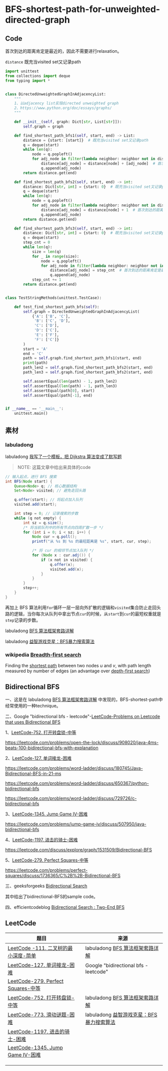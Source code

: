 # BFS-shortest-path-for-unweighted-directed-graph

## Code

首次到达的距离肯定是最近的，因此不需要进行relaxation。

`distance` 既充当visited set又记录path

```python
import unittest
from collections import deque
from typing import *


class DirectedUnweightedGraphInAdjacencyList:
    """
    1、以adjacency list实现directed unweighted graph
    2、https://www.python.org/doc/essays/graphs/
    """

    def __init__(self, graph: Dict[str, List[str]]):
        self.graph = graph

    def find_shortest_path_bfs1(self, start, end) -> List:
        distance = {start: [start]}  # 既充当visited set又记录path
        q = deque(start)
        while len(q):
            node = q.popleft()
            for adj_node in filter(lambda neighbor: neighbor not in distance, self.graph.get(node, [])):
                distance[adj_node] = distance[node] + [adj_node]  # 首次到达的距离肯定是最近的
                q.append(adj_node)
        return distance.get(end)

    def find_shortest_path_bfs2(self, start, end) -> int:
        distance: Dict[str, int] = {start: 0}  # 既充当visited set又记录path
        q = deque(start)
        while len(q):
            node = q.popleft()
            for adj_node in filter(lambda neighbor: neighbor not in distance, self.graph.get(node, [])):
                distance[adj_node] = distance[node] + 1  # 首次到达的距离肯定是最近的
                q.append(adj_node)
        return distance.get(end)

    def find_shortest_path_bfs3(self, start, end) -> int:
        distance: Dict[str, int] = {start: 0}  # 既充当visited set又记录path
        q = deque(start)
        step_cnt = 0
        while len(q):
            size = len(q)
            for _ in range(size):
                node = q.popleft()
                for adj_node in filter(lambda neighbor: neighbor not in distance, self.graph.get(node, [])):
                    distance[adj_node] = step_cnt  # 首次到达的距离肯定是最近的
                    q.append(adj_node)
            step_cnt += 1
        return distance.get(end)


class TestStringMethods(unittest.TestCase):

    def test_find_shortest_path_bfs(self):
        self.graph = DirectedUnweightedGraphInAdjacencyList(
            {'A': ['B', 'C'],
             'B': ['C', 'D'],
             'C': ['D'],
             'D': ['C'],
             'E': ['F'],
             'F': ['C']}
        )
        start = 'A'
        end = 'C'
        path = self.graph.find_shortest_path_bfs1(start, end)
        print(path)
        path_len2 = self.graph.find_shortest_path_bfs2(start, end)
        path_len3 = self.graph.find_shortest_path_bfs2(start, end)

        self.assertEqual(len(path) - 1, path_len2)
        self.assertEqual(len(path) - 1, path_len3)
        self.assertEqual(path[0], start)
        self.assertEqual(path[-1], end)


if __name__ == '__main__':
    unittest.main()

```



## 素材

### labuladong 

labuladong [我写了一个模板，把 Dijkstra 算法变成了默写题](https://mp.weixin.qq.com/s?__biz=MzAxODQxMDM0Mw==&mid=2247492167&idx=1&sn=bc96c8f97252afdb3973c7d760edb9c0&scene=21#wechat_redirect)

> NOTE: 这篇文章中给出来具体的code

```java
// 输入起点，进行 BFS 搜索
int BFS(Node start) {
    Queue<Node> q; // 核心数据结构
    Set<Node> visited; // 避免走回头路

    q.offer(start); // 将起点加入队列
    visited.add(start);

    int step = 0; // 记录搜索的步数
    while (q not empty) {
        int sz = q.size();
        /* 将当前队列中的所有节点向四周扩散一步 */
        for (int i = 0; i < sz; i++) {
            Node cur = q.poll();
            printf("从 %s 到 %s 的最短距离是 %s", start, cur, step);

            /* 将 cur 的相邻节点加入队列 */
            for (Node x : cur.adj()) {
                if (x not in visited) {
                    q.offer(x);
                    visited.add(x);
                }
            }
        }
        step++;
    }
}
```

再加上 BFS 算法利用`for`循环一层一层向外扩散的逻辑和`visited`集合防止走回头路的逻辑，当你每次从队列中拿出节点`cur`的时候，从`start`到`cur`的最短权重就是`step`记录的步数。

labuladong [BFS 算法框架套路详解](https://mp.weixin.qq.com/s/WH_XGm1-w5882PnenymZ7g) 

labuladong [益智游戏克星：BFS暴力搜索算法](https://mp.weixin.qq.com/s/Xn-oW7QRu8spYzL3B6zLxw)

### wikipedia [Breadth-first search](https://en.wikipedia.org/wiki/Breadth-first_search)

Finding the [shortest path](https://en.wikipedia.org/wiki/Shortest_path) between two nodes *u* and *v*, with path length measured by number of edges (an advantage over [depth-first search](https://en.wikipedia.org/wiki/Depth-first_search))





## Bidirectional BFS

一、这是在 labuladong [BFS 算法框架套路详解](https://mp.weixin.qq.com/s/WH_XGm1-w5882PnenymZ7g) 中发现的，BFS-shortest-path中经常使用的一种technique。

二、Google "bidirectional bfs - leetcode"-[LeetCode-Problems on Leetcode that uses Bidirectional BFS](https://leetcode.com/discuss/general-discussion/1170553/problems-on-leetcode-that-uses-bidirectional-bfs)

1、[LeetCode-752. 打开转盘锁-中等](https://leetcode.cn/problems/open-the-lock/) 

https://leetcode.com/problems/open-the-lock/discuss/908020/java-4ms-beats-100-bidirectional-bfs-with-explanation

2、[LeetCode-127. 单词接龙-困难](https://leetcode.cn/problems/word-ladder/) 

https://leetcode.com/problems/word-ladder/discuss/180745/Java-Bidirectional-BFS-in-21-ms

https://leetcode.com/problems/word-ladder/discuss/650367/python-bidirectional-bfs

https://leetcode.com/problems/word-ladder/discuss/729726/c-bidirectional-bfs

3、[LeetCode-1345. Jump Game IV-困难](https://leetcode.com/problems/jump-game-iv/)

https://leetcode.com/problems/jump-game-iv/discuss/507950/java-bidirectional-bfs

4、[LeetCode-1197. 进击的骑士-困难](https://leetcode.cn/problems/minimum-knight-moves/)

https://leetcode.com/discuss/explore/graph/1531509/Bidirectional-BFS

5、[LeetCode-279. Perfect Squares-中等](https://leetcode.com/problems/perfect-squares/)

https://leetcode.com/problems/perfect-squares/discuss/1736365/C%2B%2B-Bidirectional-BFS

三、geeksforgeeks [Bidirectional Search](https://www.geeksforgeeks.org/bidirectional-search/)

其中给出了bidirectional-BFS的sample code。

四、efficientcodeblog [Bidirectional Search : Two-End BFS](https://efficientcodeblog.wordpress.com/2017/12/13/bidirectional-search-two-end-bfs/)



## LeetCode

| 题目                                                         |      | 来源                                                         |
| ------------------------------------------------------------ | ---- | ------------------------------------------------------------ |
| [LeetCode -111. 二叉树的最小深度-简单](https://leetcode.cn/problems/minimum-depth-of-binary-tree/) |      | labuladong [BFS 算法框架套路详解](https://mp.weixin.qq.com/s/WH_XGm1-w5882PnenymZ7g) |
| [LeetCode-127. 单词接龙-困难](https://leetcode.cn/problems/word-ladder/) |      | Google "bidirectional bfs - leetcode"                        |
| [LeetCode-279. Perfect Squares-中等](https://leetcode.com/problems/perfect-squares/) |      |                                                              |
| [LeetCode-752. 打开转盘锁-中等](https://leetcode.cn/problems/open-the-lock/) |      | labuladong [BFS 算法框架套路详解](https://mp.weixin.qq.com/s/WH_XGm1-w5882PnenymZ7g) |
| [LeetCode-773. 滑动谜题-困难](https://leetcode.cn/problems/sliding-puzzle/) |      | labuladong [益智游戏克星：BFS暴力搜索算法](https://mp.weixin.qq.com/s/Xn-oW7QRu8spYzL3B6zLxw) |
| [LeetCode-1197. 进击的骑士-困难](https://leetcode.cn/problems/minimum-knight-moves/) |      |                                                              |
| [LeetCode-1345. Jump Game IV-困难](https://leetcode.com/problems/jump-game-iv/) |      |                                                              |
|                                                              |      |                                                              |
|                                                              |      |                                                              |
|                                                              |      |                                                              |



